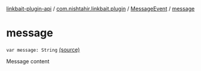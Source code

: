 [linkbait-plugin-api](../../index.md) / [com.nishtahir.linkbait.plugin](../index.md) / [MessageEvent](index.md) / [message](.)

# message

`var message: String` [(source)](https://gitlab.com/nishtahir/linkbait/tree/master/linkbait-plugin-api/src/main/kotlin//com/nishtahir/linkbait/plugin/Events.kt#L17)

Message content

